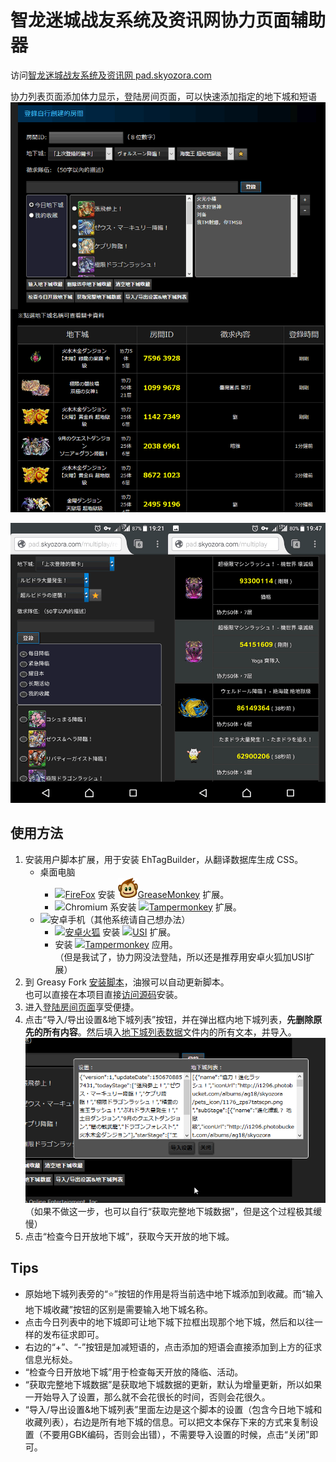 # 智龙迷城战友系统及资讯网协力页面辅助器
访问[智龙迷城战友系统及资讯网 pad.skyozora.com](http://pad.skyozora.com/)

协力列表页面添加体力显示，登陆房间页面，可以快速添加指定的地下城和短语  
![预览图](https://raw.githubusercontent.com/Mapaler/pad.skyozora.com-Multiplay-Helper/master/images/preview.png)

![手机预览图](https://raw.githubusercontent.com/Mapaler/pad.skyozora.com-Multiplay-Helper/master/images/preview-android.png)

## 使用方法
1. 安装用户脚本扩展，用于安装 EhTagBuilder，从翻译数据库生成 CSS。
   * 桌面电脑
     * [![](https://www.mozilla.org/media/img/firefox/favicon.dc6635050bf5.ico)FireFox](http://www.firefox.com) 安装 [![](https://github.com/greasemonkey/greasemonkey/raw/master/skin/icon32.png)GreaseMonkey](https://addons.mozilla.org/firefox/addon/greasemonkey/) 扩展。
     * ![](http://www.chromium.org/_/rsrc/1438879449147/config/customLogo.gif)Chromium 系安装 [![](https://addons.cdn.mozilla.net/user-media/addon_icons/683/683490-64.png?modified=1463757971)Tampermonkey](https://chrome.google.com/webstore/detail/tampermonkey/dhdgffkkebhmkfjojejmpbldmpobfkfo?hl=zh-CN) 扩展。
   * ![](https://www.android.com/static/2016/img/logo-android-green_1x.png)安卓手机（其他系统请自己想办法）
     * [![](https://www.mozilla.org/media/img/firefox/favicon.dc6635050bf5.ico)安卓火狐](https://www.mozilla.org/zh-CN/firefox/android/) 安装 [![](https://addons.cdn.mozilla.net/user-media/addon_icons/597/597912-64.png?modified=1506370821)USI](https://addons.mozilla.org/zh-CN/android/addon/userunified-script-injector/) 扩展。
     * 安装 [![](https://lh3.ggpht.com/s4QefQLlT37lHeDcnxPkw66VMciHW0I2KPHaPRBkCzlYm8fBjimDoASWjU-HbjrfP9g=w48)Tampermonkey](https://play.google.com/store/apps/details?id=net.biniok.tampermonkey) 应用。  
     （但是我试了，协力网没法登陆，所以还是推荐用安卓火狐加USI扩展）
2. 到 Greasy Fork [安装脚本](https://greasyfork.org/scripts/33628)，油猴可以自动更新脚本。  
   也可以直接在本项目直接[访问源码](https://github.com/Mapaler/pad.skyozora.com-Multiplay-Helper/raw/master/pad.skyozora.com-Multiplay-Helper.user.js)安装。
3. 进入[登陆房间页面](http://pad.skyozora.com/multiplay/register/)享受便捷。
4. 点击“导入/导出设置&地下城列表”按钮，并在弹出框内地下城列表，**先删除原先的所有内容**。然后填入[地下城列表数据](https://raw.githubusercontent.com/Mapaler/pad.skyozora.com-Multiplay-Helper/master/stage-list.json)文件内的所有文本，并导入。  
   ![导入设置](https://raw.githubusercontent.com/Mapaler/pad.skyozora.com-Multiplay-Helper/master/images/ioconfig.png)  
   （如果不做这一步，也可以自行“获取完整地下城数据”，但是这个过程极其缓慢）  
5. 点击“检查今日开放地下城”，获取今天开放的地下城。

## Tips
* 原始地下城列表旁的“⭐️”按钮的作用是将当前选中地下城添加到收藏。而“输入地下城收藏”按钮的区别是需要输入地下城名称。
* 点击今日列表中的地下城即可让地下城下拉框出现那个地下城，然后和以往一样的发布征求即可。
* 右边的“+”、“-”按钮是加减短语的，点击添加的短语会直接添加到上方的征求信息光标处。
* “检查今日开放地下城”用于检查每天开放的降临、活动。
* “获取完整地下城数据”是获取地下城数据的更新，默认为增量更新，所以如果一开始导入了设置，那么就不会花很长的时间，否则会花很久。
* “导入/导出设置&地下城列表”里面左边是这个脚本的设置（包含今日地下城和收藏列表），右边是所有地下城的信息。可以把文本保存下来的方式来复制设置（不要用GBK编码，否则会出错），不需要导入设置的时候，点击“关闭”即可。